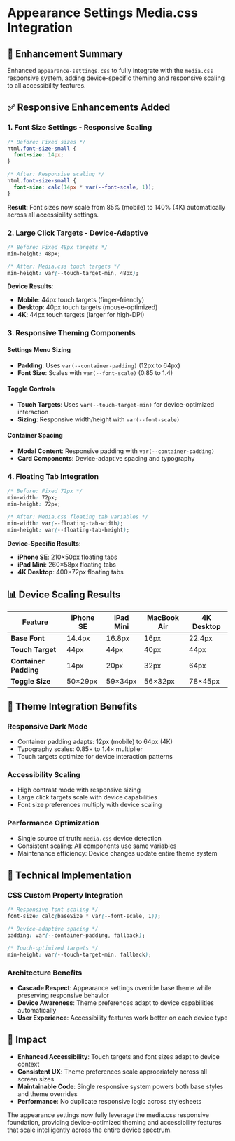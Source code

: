 # Appearance Settings Media.css Integration

## 🎯 Enhancement Summary

Enhanced `appearance-settings.css` to fully integrate with the `media.css` responsive system, adding device-specific theming and responsive scaling to all accessibility features.

## ✅ Responsive Enhancements Added

### **1. Font Size Settings - Responsive Scaling**

```css
/* Before: Fixed sizes */
html.font-size-small {
  font-size: 14px;
}

/* After: Responsive scaling */
html.font-size-small {
  font-size: calc(14px * var(--font-scale, 1));
}
```

**Result**: Font sizes now scale from 85% (mobile) to 140% (4K) automatically across all accessibility settings.

### **2. Large Click Targets - Device-Adaptive**

```css
/* Before: Fixed 48px targets */
min-height: 48px;

/* After: Media.css touch targets */
min-height: var(--touch-target-min, 48px);
```

**Device Results**:

- **Mobile**: 44px touch targets (finger-friendly)
- **Desktop**: 40px touch targets (mouse-optimized)
- **4K**: 44px touch targets (larger for high-DPI)

### **3. Responsive Theming Components**

#### **Settings Menu Sizing**

- **Padding**: Uses `var(--container-padding)` (12px to 64px)
- **Font Size**: Scales with `var(--font-scale)` (0.85 to 1.4)

#### **Toggle Controls**

- **Touch Targets**: Uses `var(--touch-target-min)` for device-optimized interaction
- **Sizing**: Responsive width/height with `var(--font-scale)`

#### **Container Spacing**

- **Modal Content**: Responsive padding with `var(--container-padding)`
- **Card Components**: Device-adaptive spacing and typography

### **4. Floating Tab Integration**

```css
/* Before: Fixed 72px */
min-width: 72px;
min-height: 72px;

/* After: Media.css floating tab variables */
min-width: var(--floating-tab-width);
min-height: var(--floating-tab-height);
```

**Device-Specific Results**:

- **iPhone SE**: 210×50px floating tabs
- **iPad Mini**: 260×58px floating tabs
- **4K Desktop**: 400×72px floating tabs

## 📊 Device Scaling Results

| Feature               | iPhone SE | iPad Mini | MacBook Air | 4K Desktop |
| --------------------- | --------- | --------- | ----------- | ---------- |
| **Base Font**         | 14.4px    | 16.8px    | 16px        | 22.4px     |
| **Touch Target**      | 44px      | 44px      | 40px        | 44px       |
| **Container Padding** | 14px      | 20px      | 32px        | 64px       |
| **Toggle Size**       | 50×29px   | 59×34px   | 56×32px     | 78×45px    |

## 🎨 Theme Integration Benefits

### **Responsive Dark Mode**

- Container padding adapts: 12px (mobile) to 64px (4K)
- Typography scales: 0.85× to 1.4× multiplier
- Touch targets optimize for device interaction patterns

### **Accessibility Scaling**

- High contrast mode with responsive sizing
- Large click targets scale with device capabilities
- Font size preferences multiply with device scaling

### **Performance Optimization**

- Single source of truth: `media.css` device detection
- Consistent scaling: All components use same variables
- Maintenance efficiency: Device changes update entire theme system

## 🔧 Technical Implementation

### **CSS Custom Property Integration**

```css
/* Responsive font scaling */
font-size: calc(baseSize * var(--font-scale, 1));

/* Device-adaptive spacing */
padding: var(--container-padding, fallback);

/* Touch-optimized targets */
min-height: var(--touch-target-min, fallback);
```

### **Architecture Benefits**

- **Cascade Respect**: Appearance settings override base theme while preserving responsive behavior
- **Device Awareness**: Theme preferences adapt to device capabilities automatically
- **User Experience**: Accessibility features work better on each device type

## 🚀 Impact

- **Enhanced Accessibility**: Touch targets and font sizes adapt to device context
- **Consistent UX**: Theme preferences scale appropriately across all screen sizes
- **Maintainable Code**: Single responsive system powers both base styles and theme overrides
- **Performance**: No duplicate responsive logic across stylesheets

The appearance settings now fully leverage the media.css responsive foundation, providing device-optimized theming and accessibility features that scale intelligently across the entire device spectrum.
